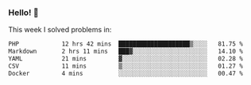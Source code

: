 ### Hello! 👋

This week I solved problems in:

<!--START_SECTION:waka-->

```txt
PHP            12 hrs 42 mins  ████████████████████▒░░░░   81.75 %
Markdown       2 hrs 11 mins   ███▓░░░░░░░░░░░░░░░░░░░░░   14.10 %
YAML           21 mins         ▓░░░░░░░░░░░░░░░░░░░░░░░░   02.28 %
CSV            11 mins         ▒░░░░░░░░░░░░░░░░░░░░░░░░   01.27 %
Docker         4 mins          ░░░░░░░░░░░░░░░░░░░░░░░░░   00.47 %
```

<!--END_SECTION:waka-->
